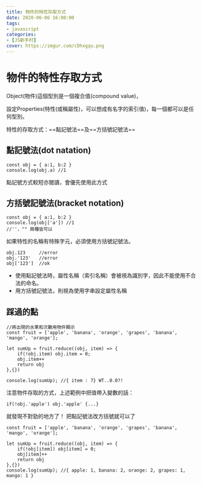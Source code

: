```yaml
---
title: 物件的特性存取方式
date: 2020-06-06 16:00:00
tags:
- javascript
categories:
- [JS新手村]
cover: https://imgur.com/cDhxgqu.png
---
```


# 物件的特性存取方式

Object(物件)這個型別是一個複合值(compound value)，

設定Properties(特性(或稱屬性)，可以想成有名字的索引值)，每一個都可以是任何型別。

特性的存取方式：==點記號法==及==方括號記號法==

## 點記號法(dot natation)

```javascript=
const obj = { a:1, b:2 }
console.log(obj.a) //1
```

點記號方式較短亦閱讀，會優先使用此方式

## 方括號記號法(bracket notation)

```javascript=
const obj = { a:1, b:2 }
console.log(obj['a']) //1
//''，"" 兩種皆可以
```

如果特性的名稱有特殊字元，必須使用方括號記號法。

```javascript=
obj.123     //error
obj.'123'   //error
obj['123']  //ok
```
* 使用點記號法時，屬性名稱（索引名稱）會被視為識別字，因此不能使用不合法的命名。
* 用方括號記號法，則視為使用字串設定屬性名稱

## 踩過的點
```javascript=
//將出現的水果和次數用物件顯示
const fruit = ['apple', 'banana', 'orange', 'grapes', 'banana', 'mango', 'orange'];

let sumUp = fruit.reduce((obj, item) => {
    if(!obj.item) obj.item = 0;
    obj.item++
    return obj
},{})

console.log(sumUp); //{ item : 7} WT..0.0?!
```
注意物件存取的方式，上述範例中把值帶入變數的話：

```javascript=
if(!obj.'apple') obj.'apple' {...}
```
就發現不對勁的地方了！
把點記號法改方括號就可以了

```javascript=
const fruit = ['apple', 'banana', 'orange', 'grapes', 'banana', 'mango', 'orange'];

let sumUp = fruit.reduce((obj, item) => {
    if(!obj[item]) obj[item] = 0;
    obj[item]++
    return obj
},{})
console.log(sumUp); //{ apple: 1, banana: 2, orange: 2, grapes: 1, mango: 1 } 
```